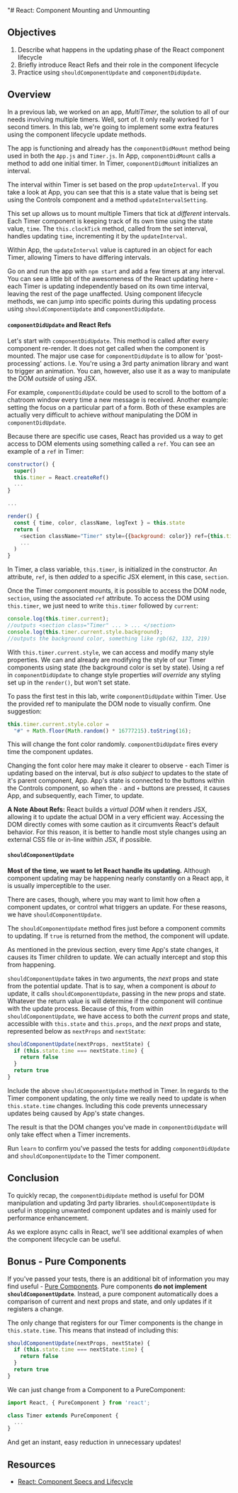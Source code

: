 "# React: Component Mounting and Unmounting

## Objectives

1. Describe what happens in the updating phase of the React component lifecycle
2. Briefly introduce React Refs and their role in the component lifecycle
3. Practice using `shouldComponentUpdate` and `componentDidUpdate`.

## Overview

In a previous lab, we worked on an app, _MultiTimer_, the solution to all of our
needs involving multiple timers. Well, sort of. It only really worked for 1
second timers. In this lab, we're going to implement some extra features using
the component lifecycle update methods.

The app is functioning and already has the `componentDidMount` method being used
in both the `App.js` and `Timer.js`. In App, `componentDidMount` calls a method
to add one initial timer. In Timer, `componentDidMount` initializes an interval.

The interval within Timer is set based on the prop `updateInterval`. If you take
a look at App, you can see that this is a state value that is being set using
the Controls component and a method `updateIntervalSetting`.

This set up allows us to mount multiple Timers that tick at _different_
intervals. Each Timer component is keeping track of its own time using the state
value, `time`. The `this.clockTick` method, called from the set interval,
handles updating `time`, incrementing it by the `updateInterval`.

Within App, the `updateInterval` value is captured in an object for each Timer,
allowing Timers to have differing intervals.

Go on and run the app with `npm start` and add a few timers at any interval. You
can see a little bit of the awesomeness of the React updating here - each Timer
is updating independently based on its own time interval, leaving the rest of
the page unaffected. Using component lifecycle methods, we can jump into
specific points during this updating process using `shouldComponentUpdate` and
`componentDidUpdate`.

#### `componentDidUpdate` and React Refs

Let's start with `componentDidUpdate`. This method is called after every
component re-render. It does not get called when the component is mounted. The
major use case for `componentDidUpdate` is to allow for 'post-processing'
actions. I.e. You're using a 3rd party animation library and want to trigger an
animation. You can, however, also use it as a way to manipulate the DOM
_outside_ of using JSX.

For example, `componentDidUpdate` could be used to scroll to the bottom of a
chatroom window every time a new message is received. Another example: setting
the focus on a particular part of a form. Both of these examples are actually
very difficult to achieve _without_ manipulating the DOM in
`componentDidUpdate`.

Because there are specific use cases, React has provided us a way to get access
to DOM elements using something called a `ref`. You can see an example of a
`ref` in Timer:

```js
constructor() {
  super()
  this.timer = React.createRef()
  ...
}

...

render() {
  const { time, color, className, logText } = this.state
  return (
    <section className="Timer" style={{background: color}} ref={this.timer}>
    ...
  )
}
```

In Timer, a class variable, `this.timer`, is initialized in the constructor. An
attribute, `ref`, is then _added_ to a specific JSX element, in this case, `section`.

Once the Timer component mounts, it is possible to access the DOM node,
`section`, using the associated `ref` attribute. To access the DOM using
`this.timer`, we just need to write `this.timer` followed by `current`:

```js
console.log(this.timer.current);
//outputs <section class="Timer" ... > ... </section>
console.log(this.timer.current.style.background);
//outputs the background color, something like rgb(62, 132, 219)
```

With `this.timer.current.style`, we can access and modify many style properties.
We can and already are modifying the style of our Timer components using state
(the background color is set by state). Using a ref in `componentDidUpdate` to
change style properties _will override_ any styling set up in the `render()`,
but won't set state.

To pass the first test in this lab, write `componentDidUpdate` within Timer. Use
the provided ref to manipulate the DOM node to visually confirm. One suggestion:

```js
this.timer.current.style.color =
  "#" + Math.floor(Math.random() * 16777215).toString(16);
```

This will change the font color randomly. `componentDidUpdate` fires every time
the component updates.

Changing the font color here may make it clearer to observe - each Timer is
updating based on the interval, but _is also subject_ to updates to the state of
it's parent component, App. App's state is connected to the buttons within the
Controls component, so when the `-` and `+` buttons are pressed, it causes App,
and subsequently, each Timer, to update.

**A Note About Refs:** React builds a _virtual DOM_ when it renders JSX,
allowing it to update the actual DOM in a very efficient way. Accessing the
DOM directly comes with some caution as it circumvents React's default behavior.
For this reason, it is better to handle most style changes using an external CSS
file or in-line within JSX, if possible.

#### `shouldComponentUpdate`

**Most of the time, we want to let React handle its updating.** Although
component updating may be happening nearly constantly on a React app, it is
usually imperceptible to the user.

There are cases, though, where you may want to limit how often a component
updates, or control what triggers an update. For these reasons, we have
`shouldComponentUpdate`.

The `shouldComponentUpdate` method fires just before a component commits to
updating. If `true` is returned from the method, the component will update.

As mentioned in the previous section, every time App's state changes, it causes
its Timer children to update. We can actually intercept and stop this from
happening.

`shouldComponentUpdate` takes in two arguments, the _next_ props and state from
the potential update. That is to say, when a component is _about to_ update, it
calls `shouldComponentUpdate`, passing in the new props and state. Whatever the
return value is will determine if the component will continue with the update
process. Because of this, from within `shouldComponentUpdate`, we have access
to both the _current_ props and state, accessible with `this.state` and
`this.props`, and the _next_ props and state, represented below as `nextProps`
and `nextState`:

```js
shouldComponentUpdate(nextProps, nextState) {
  if (this.state.time === nextState.time) {
    return false
  }
  return true
}
```

Include the above `shouldComponentUpdate` method in Timer. In regards to the
Timer component updating, the only time we really need to update is when
`this.state.time` changes. Including this code prevents unnecessary updates
being caused by App's state changes.

The result is that the DOM changes you've made in `componentDidUpdate` will only
take effect when a Timer increments.

Run `learn` to confirm you've passed the tests for adding `componentDidUpdate`
and `shouldComponentUpdate` to the Timer component.

## Conclusion

To quickly recap, the `componentDidUpdate` method is useful for DOM manipulation
and updating 3rd party libraries. `shouldComponentUpdate` is useful in stopping
unwanted component updates and is mainly used for performance enhancement.

As we explore async calls in React, we'll see additional examples of when the
component lifecycle can be useful.

## Bonus - Pure Components

If you've passed your tests, there is an additional bit of information you may
find useful - [Pure Components][pure]. Pure components **do not implement
`shouldComponentUpdate`**. Instead, a pure component automatically does a
comparison of current and next props and state, and only updates if it registers
a change.

The only change that registers for our Timer components is the change in
`this.state.time`. This means that instead of including this:

```js
shouldComponentUpdate(nextProps, nextState) {
  if (this.state.time === nextState.time) {
    return false
  }
  return true
}
```

We can just change from a Component to a PureComponent:

```js
import React, { PureComponent } from 'react';

class Timer extends PureComponent {
  ...
}
```

And get an instant, easy reduction in unnecessary updates!

## Resources

- [React: Component Specs and Lifecycle](https://reactjs.org/docs/react-component.html)

[pure]: https://reactjs.org/docs/react-api.html#reactpurecomponent
